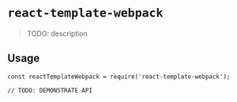 # `react-template-webpack`

> TODO: description

## Usage

```
const reactTemplateWebpack = require('react-template-webpack');

// TODO: DEMONSTRATE API
```
